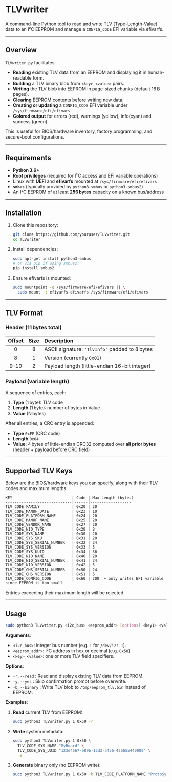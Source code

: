 # TLVwriter

A command-line Python tool to read and write TLV (Type-Length-Value) data to an I²C EEPROM and manage a `CONFIG_CODE` EFI variable via efivarfs.

---

## Overview

`TLVwriter.py` facilitates:

* **Reading** existing TLV data from an EEPROM and displaying it in human-readable form.
* **Building** a TLV binary blob from `<key> <value>` pairs.
* **Writing** the TLV blob into EEPROM in page-sized chunks (default 16 B pages).
* **Clearing** EEPROM contents before writing new data.
* **Creating or updating** a `CONFIG_CODE` EFI variable under `/sys/firmware/efi/efivars`.
* **Colored output** for errors (red), warnings (yellow), info(cyan) and success (green).

This is useful for BIOS/hardware inventory, factory programming, and secure-boot configurations.

---

## Requirements

* **Python 3.6+**
* **Root privileges** (required for I²C access and EFI variable operations)
* Linux with **UEFI** and **efivarfs** mounted at `/sys/firmware/efi/efivars`
* **`smbus`** (typically provided by `python3-smbus` or `python3-smbus2`)
* An I²C EEPROM of at least **256 bytes** capacity on a known bus/address

---

## Installation

1. Clone this repository:

   ```bash
   git clone https://github.com/youruser/TLVwriter.git
   cd TLVwriter
   ```

2. Install dependencies:

   ```bash
   sudo apt-get install python3-smbus
   # or via pip if using smbus2:
   pip install smbus2
   ```

3. Ensure efivarfs is mounted:

   ```bash
   sudo mountpoint -q /sys/firmware/efi/efivars || \
     sudo mount -t efivarfs efivarfs /sys/firmware/efi/efivars
   ```

---

## TLV Format

### Header (11 bytes total)

| Offset | Size | Description                                    |
| :----: | :--: | :--------------------------------------------- |
|    0   |   8  | ASCII signature: `'TlvInfo'` padded to 8 bytes |
|    8   |   1  | Version (currently `0x01`)                     |
|  9–10  |   2  | Payload length (little-endian 16-bit integer)  |

### Payload (variable length)

A sequence of entries, each:

1. **Type** (1 byte): TLV code
2. **Length** (1 byte): number of bytes in Value
3. **Value** (N bytes)

After all entries, a CRC entry is appended:

* **Type** `0xFE` (CRC code)
* **Length** `0x04`
* **Value**: 4 bytes of little-endian CRC32 computed over **all prior bytes** (header + payload before CRC field)

---

## Supported TLV Keys

Below are the BIOS/hardware keys you can specify, along with their TLV codes and maximum lengths:

```text
KEY                          | Code | Max Length (bytes)
-----------------------------|------|------------------
TLV_CODE_FAMILY              | 0x20 | 20
TLV_CODE_MANUF_DATE          | 0x23 | 10
TLV_CODE_PLATFORM_NAME       | 0x24 | 20
TLV_CODE_MANUF_NAME          | 0x25 | 20
TLV_CODE_VENDOR_NAME         | 0x27 | 20
TLV_CODE_NIO_TYPE            | 0x28 | 8
TLV_CODE_SYS_NAME            | 0x30 | 20
TLV_CODE_SYS_SKU             | 0x31 | 20
TLV_CODE_SYS_SERIAL_NUMBER   | 0x32 | 24
TLV_CODE_SYS_VERSION         | 0x33 | 5
TLV_CODE_SYS_UUID            | 0x34 | 36
TLV_CODE_NIO_NAME            | 0x40 | 20
TLV_CODE_NIO_SERIAL_NUMBER   | 0x41 | 24
TLV_CODE_NIO_VERSION         | 0x42 | 5
TLV_CODE_CHS_SERIAL_NUMBER   | 0x50 | 24
TLV_CODE_CHS_VERSION         | 0x51 | 5
TLV_CODE_CONFIG_CODE         | 0x60 | 200  ← only writes EFI variable since EEPROM is too small
```

Entries exceeding their maximum length will be rejected.

---

## Usage

```bash
sudo python3 TLVwriter.py <i2c_bus> <eeprom_addr> [options] <key1> <val1> [<key2> <val2> ...]
```

**Arguments**:

* `<i2c_bus>`: integer bus number (e.g. `1` for `/dev/i2c-1`).
* `<eeprom_addr>`: I²C address in hex or decimal (e.g. `0x50`).
* `<key> <value>`: one or more TLV field specifiers.

**Options**:

* `-r`, `--read`    : Read and display existing TLV data from EEPROM.
* `-y`, `--yes`     : Skip confirmation prompt before overwrite.
* `-b`, `--binary`  : Write TLV blob to `/tmp/eeprom_tlv.bin` instead of EEPROM.

**Examples**:

1. **Read** current TLV from EEPROM:

   ```bash
   sudo python3 TLVwriter.py 1 0x50 -r
   ```

2. **Write** system metadata:

   ```bash
   sudo python3 TLVwriter.py 1 0x50 \
     TLV_CODE_SYS_NAME "MyBoard" \
     TLV_CODE_SYS_UUID "123e4567-e89b-12d3-a456-426655440000" \
     -y
   ```

3. **Generate** binary only (no EEPROM write):

   ```bash
   sudo python3 TLVwriter.py 1 0x50 -b TLV_CODE_PLATFORM_NAME "ProtoSys" -y
   ```
